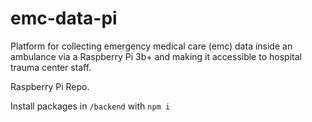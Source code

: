 # emc-data-pi
Platform for collecting emergency medical care (emc) data inside an ambulance via a Raspberry Pi 3b+ and making it accessible to hospital trauma center staff.

Raspberry Pi Repo.

Install packages in `/backend` with `npm i`
